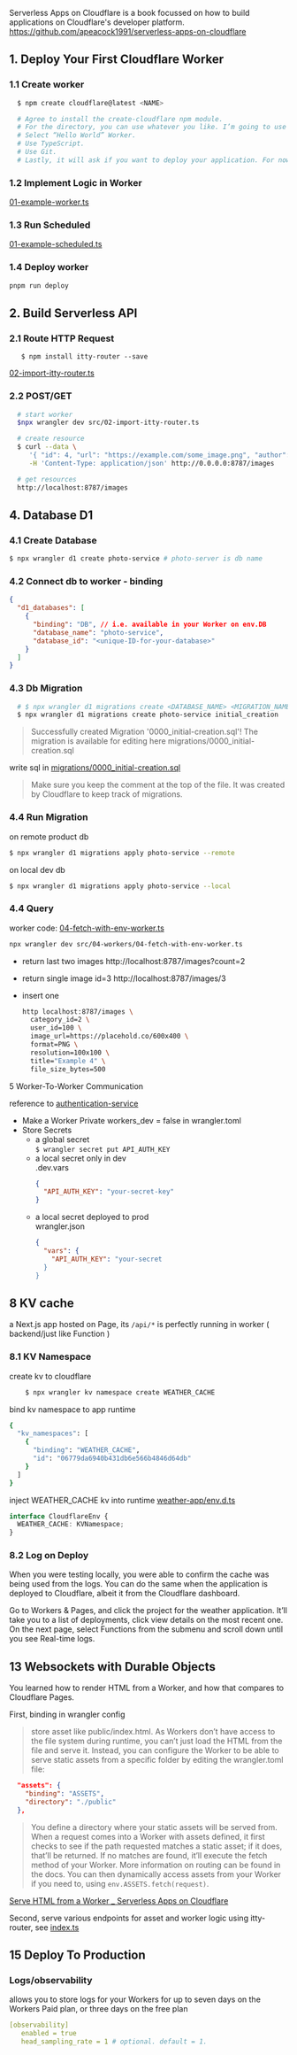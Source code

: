 Serverless Apps on Cloudflare is a book focussed on how to build applications on Cloudflare's developer platform.
https://github.com/apeacock1991/serverless-apps-on-cloudflare

## 1. Deploy Your First Cloudflare Worker

### 1.1 Create worker

```sh
​  ​$​ npm create cloudflare@latest <NAME>

  # Agree to install the create-cloudflare npm module.
  # For the directory, you can use whatever you like. I’m going to use photo-service. This will also, by default, be the name of your Worker.
  # Select “Hello World” Worker.
  # Use TypeScript.
  # Use Git.
  # Lastly, it will ask if you want to deploy your application. For now, opt not to deploy.
```

### 1.2 Implement Logic in Worker

[01-example-worker.ts](photo-service/src/01-workers//01-example-worker.ts)

### 1.3 Run Scheduled

[01-example-scheduled.ts](photo-service/src/01-workers/01-example-scheduled.ts)

### 1.4 Deploy worker

```sh
pnpm run deploy
```

## 2. Build Serverless API

### 2.1 Route HTTP Request

` 	​$​ npm install itty-router --save`

[02-import-itty-router.ts](photo-service/src/02-workers/02-import-itty-router.ts)

### 2.2 POST/GET

```sh
  # start worker
  $npx wrangler dev src/02-import-itty-router.ts

  # create resource
  $​ curl --data ​\​
​ 	  ​'{ "id": 4, "url": "https://example.com/some_image.png", "author": "Lia" }'​ ​\​
​ 	  -H ​'Content-Type: application/json'​ http://0.0.0.0:8787/images

  # get resources
  http://localhost:8787/images
```

## 4. Database D1

### 4.1 Create Database

```sh
​$​ npx wrangler d1 create photo-service # photo-server is db name
```

### 4.2 Connect db to worker - binding

```json
{
  "d1_databases": [
    {
      "binding": "DB", // i.e. available in your Worker on env.DB
      "database_name": "photo-service",
      "database_id": "<unique-ID-for-your-database>"
    }
  ]
}
```

### 4.3 Db Migration

```sh
  # ​$​ npx wrangler d1 migrations create <DATABASE_NAME> <MIGRATION_NAME>
​  $​ npx wrangler d1 migrations create photo-service initial_creation
```

> ​Successfully created Migration '0000_initial-creation.sql'!
> The migration is available for editing here migrations/0000_initial-creation.sql

write sql in [migrations/0000_initial-creation.sql](photo-service/migrations/0000_initial-creation.sql)

> Make sure you keep the comment at the top of the file. It was created by Cloudflare to keep track of migrations.

### 4.4 Run Migration

on remote product db

```sh
​​$​ npx wrangler d1 migrations apply photo-service --remote
```

on local dev db

```sh
$​ npx wrangler d1 migrations apply photo-service --local
```

### 4.4 Query

worker code: [04-fetch-with-env-worker.ts](photo-service/src/04-workers/04-fetch-with-env-worker.ts)

```sh
npx wrangler dev src/04-workers/04-fetch-with-env-worker.ts
```

- return last two images http://localhost:8787/images?count=2

- return single image id=3 http://localhost:8787/images/3

- insert one
  ```sh
  http localhost:8787/images \
    category_id=2 \
    user_id=100 \
    image_url=https://placehold.co/600x400 \
    format=PNG \
    resolution=100x100 \
    title="Example 4" \
    file_size_bytes=500
  ```

5 Worker-To-Worker Communication

reference to [authentication-service](https://github.dev/apeacock1991/serverless-apps-on-cloudflare/tree/main/authentication-service)

- Make a Worker Private
  workers_dev = ​false​ in wrangler.toml
- Store Secrets
  - a global secret \
    `$​ wrangler secret put API_AUTH_KEY`
  - a local secret only in dev \
    .dev.vars
    ```json
    {
      "API_AUTH_KEY": "your-secret-key"
    }
    ```
  - a local secret deployed to prod \
    wrangler.json
    ```json
    {
      "vars": {
        "API_AUTH_KEY": "your-secret
      }
    }
    ```

## 8 KV cache

a Next.js app hosted on Page, its `/api/*` is perfectly running in worker ( backend/just like Function )

### 8.1 KV Namespace

create kv to cloudflare

```sh
	​$​ npx wrangler kv namespace create WEATHER_CACHE
```

bind kv namespace to app runtime

```sh
{
  "kv_namespaces": [
    {
      "binding": "WEATHER_CACHE",
      "id": "06779da6940b431db6e566b4846d64db"
    }
  ]
}
```

inject WEATHER_CACHE kv into runtime
[weather-app/env.d.ts](./weather-app/env.d.ts)

```ts
interface CloudflareEnv {
  WEATHER_CACHE: KVNamespace;
}
```

### 8.2 Log on Deploy

When you were testing locally, you were able to confirm the cache was being used from the logs. You can do the same when the application is deployed to Cloudflare, albeit it from the Cloudflare dashboard.

Go to Workers & Pages, and click the project for the weather application. It’ll take you to a list of deployments, click view details on the most recent one. On the next page, select Functions from the submenu and scroll down until you see Real-time logs.

## 13 Websockets with Durable Objects

You learned how to render HTML from a Worker, and how that compares to Cloudflare Pages.

First, binding in wrangler config

> store asset like public/index.html.
> As Workers don’t have access to the file system during runtime, you can’t just load the HTML from the file and serve it. Instead, you can configure the Worker to be able to serve static assets from a specific folder by editing the wrangler.toml file:

```json
  "assets": {
    "binding": "ASSETS",
    "directory": "./public"
  },
```

> You define a directory where your static assets will be served from. When a request comes into a Worker with assets defined, it first checks to see if the path requested matches a static asset; if it does, that’ll be returned. If no matches are found, it’ll execute the fetch method of your Worker. More information on routing can be found in the docs.
> You can then dynamically access assets from your Worker if you need to, using `env.ASSETS.fetch(request)`.

[Serve HTML from a Worker \_ Serverless Apps on Cloudflare](./chat-app-durable-objects/Serve%20HTML%20from%20a%20Worker%20_%20Serverless%20Apps%20on%20Cloudflare.pdf)

Second, serve various endpoints for asset and worker logic using itty-router, see [index.ts](./chat-app-durable-objects/src/index.ts)

## 15 Deploy To Production

### Logs/observability

allows you to store logs for your Workers for up to seven days on the Workers Paid plan, or three days on the free plan

```yml
​[observability]​
​ 	enabled = ​true​
​ 	head_sampling_rate = 1 ​# optional. default = 1.
```
